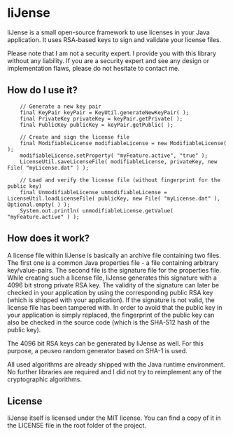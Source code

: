 # liJense

liJense is a small open-source framework to use licenses in your Java application. It uses RSA-based keys to sign and validate your license files.

Please note that I am not a security expert. I provide you with this library without any liability. If you are a security expert and see any design or implementation flaws, please do not hesitate to contact me.

## How do I use it?
		// Generate a new key pair
		final KeyPair keyPair = KeyUtil.generateNewKeyPair( );
		final PrivateKey privateKey = keyPair.getPrivate( );
		final PublicKey publicKey = keyPair.getPublic( );

		// Create and sign the license file
		final ModifiableLicense modifiableLicense = new ModifiableLicense( );
		modifiableLicense.setProperty( "myFeature.active", "true" );
		LicenseUtil.saveLicenseFile( modifiableLicense, privateKey, new File( "myLicense.dat" ) );

		// Load and verify the license file (without fingerprint for the public key)
		final UnmodifiableLicense unmodifiableLicense = LicenseUtil.loadLicenseFile( publicKey, new File( "myLicense.dat" ), Optional.empty( ) );
		System.out.println( unmodifiableLicense.getValue( "myFeature.active" ) );

## How does it work?

A license file within liJense is basically an archive file containing two files. The first one is a common Java properties file - a file containing arbitrary key/value-pairs. The second file is the signature file for the properties file. While creating such a license file, liJense generates this signature with a 4096 bit strong private RSA key. The validity of the signature can later be checked in your application by using the corresponding public RSA key (which is shipped with your application). If the signature is not valid, the license file has been tampered with. In order to avoid that the public key in your application is simply replaced, the fingerprint of the public key can also be checked in the source code (which is the SHA-512 hash of the public key). 

The 4096 bit RSA keys can be generated by liJense as well. For this purpose, a peuseo random generator based on SHA-1 is used. 

All used algorithms are already shipped with the Java runtime environment. No further libraries are required and I did not try to reimplement any of the cryptographic algorithms.

## License

liJense itself is licensed under the MIT license. You can find a copy of it in the LICENSE file in the root folder of the project.
